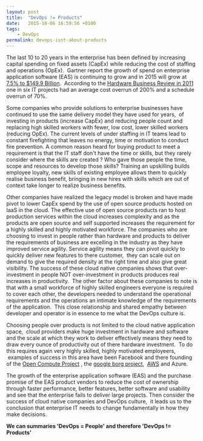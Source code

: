 ```yaml
---
layout: post
title:  "DevOps != Products"
date:   2015-10-06 16:59:56 +0100
tags:
    - DevOps
permalink: devops-isnt-about-products
---
```

The last 10 to 20 years in the enterprise has been defined by increasing capital spending on fixed assets (CapEx) while reducing the cost of staffing and operations (OpEx).  Gartner report the growth of spend on enterprise application software (EAS) is continuing to grow and in 2015 will grow at <a href="http://www.gartner.com/newsroom/id/3119717" target="_blank">7.5% to $149.9 Billion</a>.  According to the <a href="https://hbr.org/2011/09/why-your-it-project-may-be-riskier-than-you-think/ar/1" target="_blank">Hardware Business Review in 2011</a> one in six IT projects had an average cost overrun of 200% and a schedule overrun of 70%.

Some companies who provide solutions to enterprise businesses have continued to use the same delivery model they have used for years,  of investing in products (increase CapEx) and reducing people count and replacing high skilled workers with fewer, low cost, lower skilled workers (reducing OpEx). The current levels of under staffing in IT teams lead to constant firefighting that leaves no energy, time or motivation to conduct fire prevention. A common reason heard for buying product to meet a requirement is that the IT staff don't have the time or skills, but they rarely consider where the skills are created ? Who gave those people the time, scope and resources to develop those skills? Training an upskilling builds employee loyalty, new skills of existing employee allows them to quickly realise business benefit, bringing in new hires with skills which are out of context take longer to realize business benefits.

Other companies have realized the legacy model is broken and have made pivot to lower CapEx spend by the use of open source products hosted on IaaS in the cloud. The effective use of open source products ran to host production services within the cloud increases complexity and as the products are open source and self supported increases the requirement for a highly skilled and highly motivated workforce. The companies who are choosing to invest in people rather than hardware and products to deliver the requirements of business are excelling in the industry as they have improved service agility. Service agility means they can pivot quickly to quickly deliver new features to there customer,  they can scale out on demand to give the required density at the right time and also give great visibility. The success of these cloud native companies shows that over-investment in people NOT over-investment in products produces real increases in productivity.  The other factor about these companies to note is that with a small workforce of highly skilled engineers everyone is required to cover each other, the developers needed to understand the operational requirements and the operations an intimate knowledge of the requirements of the application.  This close relationship and shared empathy between developer and operator is in essence to me what the DevOps culture is.

Choosing people over products is not limited to the cloud native application space,  cloud providers make huge investment in hardware and software and the scale at which they work to deliver effectively means they need to draw every ounce of productivity out of there hardware investment.  To do this requires again very highly skilled, highly motivated employeers,  examples of success in this area have been Facebook and there founding of the <a href="http://www.opencompute.org/about/" target="_blank">Open Compute Project</a> , the <a href="http://research.google.com/pubs/pub43438.html" target="_blank">google borg project</a>,  <a href="https://aws.amazon.com/about-aws/global-infrastructure/" target="_blank">AWS</a> and Azure.

The growth of the enterprise application software (EAS) and the purchase promise of the EAS product vendors to reduce the cost of ownership through faster performance, better features, better software and usability and see that the enterprise fails to deliver large projects. Then consider the success of cloud native companies and DevOps culture,  it leads us to the conclusion that enterprise IT needs to change fundamentally in how they make decisions.

<strong>We can summaries 'DevOps = People' and therefore 'DevOps != Products'</strong>